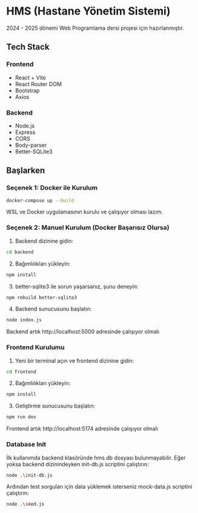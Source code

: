 # HMS (Hastane Yönetim Sistemi)

2024 - 2025 dönemi Web Programlama dersi projesi için hazırlanmıştır.

## Tech Stack

### Frontend
- React + Vite
- React Router DOM
- Bootstrap
- Axios

### Backend
- Node.js
- Express
- CORS
- Body-parser
- Better-SQLite3

## Başlarken

### Seçenek 1: Docker ile Kurulum

```bash
docker-compose up --build
```
WSL ve Docker uygulamasının kurulu ve çalışıyor olması lazım.

### Seçenek 2: Manuel Kurulum (Docker Başarısız Olursa)

1. Backend dizinine gidin:

```bash
cd backend
```
2. Bağımlılıkları yükleyin:
```bash
npm install
```
3. better-sqlite3 ile sorun yaşarsanız, şunu deneyin:
```bash
npm rebuild better-sqlite3
```
4. Backend sunucusunu başlatın:
```bash
node index.js
```
Backend artık http://localhost:5000 adresinde çalışıyor olmalı

### Frontend Kurulumu
1. Yeni bir terminal açın ve frontend dizinine gidin:
```bash
cd frontend
```
2. Bağımlılıkları yükleyin:
```bash
npm install
```
3. Geliştirme sunucusunu başlatın:
```bash
npm run dev
```
Frontend artık http://localhost:5174 adresinde çalışıyor olmalı

### Database Init

İlk kullanımda backend klasöründe hms.db dosyası bulunmayabilir. Eğer yoksa backend dizinindeyken init-db.js scriptini çalıştırın:
```bash
node .\init-db.js
```
Ardından test sorguları için data yüklemek isterseniz mock-data.js scriptini çalıştırın:
```bash
node .\seed.js
```